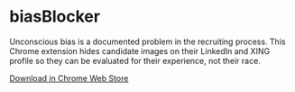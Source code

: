 # biasBlocker
Unconscious bias is a documented problem in the recruiting process. This Chrome extension hides candidate images on their LinkedIn and XING profile so they can be evaluated for their experience, not their race. 

[Download in Chrome Web Store](https://chrome.google.com/webstore/detail/biasblocker/joplncnfgmmemjimmgnacabbkpmdhnee)

